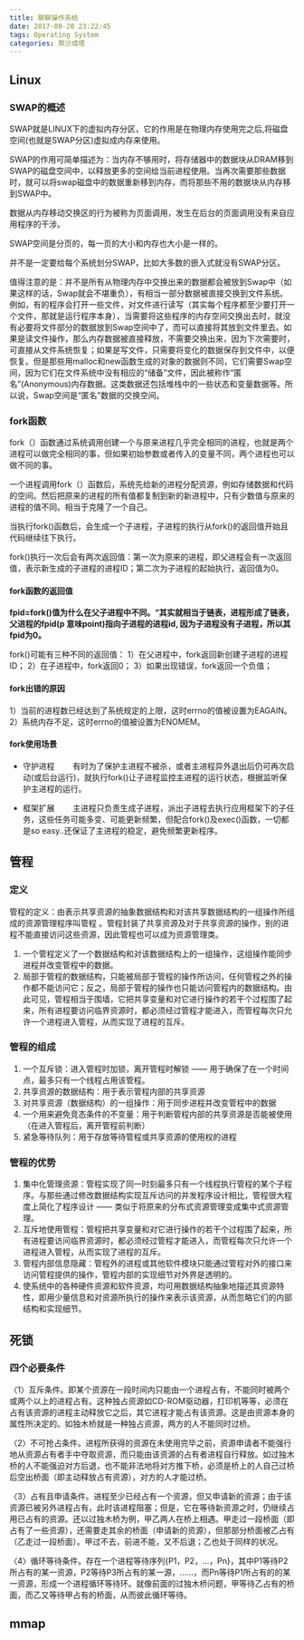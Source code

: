 ```yaml
---
title: 聊聊操作系统
date: 2017-08-20 23:22:45
tags: Operating System
categories: 聚沙成塔
---
```


<!--TOC-->

## Linux

### SWAP的概述

SWAP就是LINUX下的虚拟内存分区，它的作用是在物理内存使用完之后,将磁盘空间(也就是SWAP分区)虚拟成内存来使用。

SWAP的作用可简单描述为：当内存不够用时，将存储器中的数据块从DRAM移到SWAP的磁盘空间中，以释放更多的空间给当前进程使用。当再次需要那些数据时，就可以将swap磁盘中的数据重新移到内存，而将那些不用的数据块从内存移到SWAP中。

<!--more-->

数据从内存移动交换区的行为被称为页面调用，发生在后台的页面调用没有来自应用程序的干涉。

SWAP空间是分页的，每一页的大小和内存也大小是一样的。

并不是一定要给每个系统划分SWAP，比如大多数的嵌入式就没有SWAP分区。

值得注意的是：并不是所有从物理内存中交换出来的数据都会被放到Swap中（如果这样的话，Swap就会不堪重负），有相当一部分数据被直接交换到文件系统。例如，有的程序会打开一些文件，对文件进行读写（其实每个程序都至少要打开一个文件，那就是运行程序本身），当需要将这些程序的内存空间交换出去时，就没有必要将文件部分的数据放到Swap空间中了，而可以直接将其放到文件里去。如果是读文件操作，那么内存数据被直接释放，不需要交换出来，因为下次需要时，可直接从文件系统恢复；如果是写文件，只需要将变化的数据保存到文件中，以便恢复。但是那些用malloc和new函数生成的对象的数据则不同，它们需要Swap空间，因为它们在文件系统中没有相应的“储备”文件，因此被称作“匿名”(Anonymous)内存数据。这类数据还包括堆栈中的一些状态和变量数据等。所以说，Swap空间是“匿名”数据的交换空间。

### fork函数

fork（）函数通过系统调用创建一个与原来进程几乎完全相同的进程，也就是两个进程可以做完全相同的事，但如果初始参数或者传入的变量不同，两个进程也可以做不同的事。

一个进程调用fork（）函数后，系统先给新的进程分配资源，例如存储数据和代码的空间。然后把原来的进程的所有值都复制到新的新进程中，只有少数值与原来的进程的值不同。相当于克隆了一个自己。

当执行fork()函数后，会生成一个子进程，子进程的执行从fork()的返回值开始且代码继续往下执行。

fork()执行一次后会有两次返回值：第一次为原来的进程，即父进程会有一次返回值，表示新生成的子进程的进程ID；第二次为子进程的起始执行，返回值为0。

#### fork函数的返回值
**fpid=fork()值为什么在父子进程中不同。“其实就相当于链表，进程形成了链表，父进程的fpid(p 意味point)指向子进程的进程id, 因为子进程没有子进程，所以其fpid为0。**

fork()可能有三种不同的返回值：
1）在父进程中，fork返回新创建子进程的进程ID；
2）在子进程中，fork返回0；
3）如果出现错误，fork返回一个负值；
	
#### fork出错的原因 
1）当前的进程数已经达到了系统规定的上限，这时errno的值被设置为EAGAIN。
2）系统内存不足，这时errno的值被设置为ENOMEM。

#### fork使用场景
- 守护进程
&emsp;&emsp;有时为了保护主进程不被杀，或者主进程异外退出后仍可再次启动(或后台运行)，就执行fork()让子进程监控主进程的运行状态，根据监听保护主进程的运行。

- 框架扩展
&emsp;&emsp;主进程只负责生成子进程，派出子进程去执行应用框架下的子任务，这些任务可能多变、可能更新频繁，但配合fork()及exec()函数，一切都是so easy..还保证了主进程的稳定，避免频繁更新程序。

## 管程

### 定义

管程的定义：由表示共享资源的抽象数据结构和对该共享数据结构的一组操作所组成的资源管理程序叫管程 。管程封装了共享资源及对于共享资源的操作，别的进程不能直接访问这些资源，因此管程也可以成为资源管理类。

1. 一个管程定义了一个数据结构和对该数据结构上的一组操作，这组操作能同步进程并改变管程中的数据。
2. 局部于管程的数据结构，只能被局部于管程的操作所访问，任何管程之外的操作都不能访问它；反之，局部于管程的操作也只能访问管程内的数据结构。由此可见，管程相当于围墙，它把共享变量和对它进行操作的若干个过程围了起来，所有进程要访问临界资源时，都必须经过管程才能进入，而管程每次只允许一个进程进入管程，从而实现了进程的互斥。

### 管程的组成
1. 一个互斥锁：进入管程时加锁，离开管程时解锁 —— 用于确保了在一个时间点，最多只有一个线程占用该管程。
2. 共享资源的数据结构：用于表示管程内部的共享资源
3. 对共享资源（数据结构）的一组操作：用于同步进程并改变管程中的数据
4. 一个用来避免竞态条件的不变量：用于判断管程内部的共享资源是否能被使用（在进入管程后，离开管程前判断）
5. 紧急等待队列：用于存放等待管程或共享资源的使用权的进程

### 管程的优势

1. 集中化管理资源：管程实现了同一时刻最多只有一个线程执行管程的某个子程序。与那些通过修改数据结构实现互斥访问的并发程序设计相比，管程很大程度上简化了程序设计 —— 类似于将原来的分布式资源管理变成集中式资源管理。
2. 互斥地使用管程：管程把共享变量和对它进行操作的若干个过程围了起来，所有进程要访问临界资源时，都必须经过管程才能进入，而管程每次只允许一个进程进入管程，从而实现了进程的互斥。
3. 管程内部信息隐藏：管程外的进程或其他软件模块只能通过管程对外的接口来访问管程提供的操作，管程内部的实现细节对外界是透明的。
4. 使系统中的各种硬件资源和软件资源，均可用数据结构抽象地描述其资源特性，即用少量信息和对资源所执行的操作来表示该资源，从而忽略它们的内部结构和实现细节。

## 死锁

### 四个必要条件

〈1〉互斥条件。即某个资源在一段时间内只能由一个进程占有，不能同时被两个或两个以上的进程占有。这种独占资源如CD-ROM驱动器，打印机等等，必须在占有该资源的进程主动释放它之后，其它进程才能占有该资源。这是由资源本身的属性所决定的。如独木桥就是一种独占资源，两方的人不能同时过桥。

〈2〉不可抢占条件。进程所获得的资源在未使用完毕之前，资源申请者不能强行地从资源占有者手中夺取资源，而只能由该资源的占有者进程自行释放。如过独木桥的人不能强迫对方后退，也不能非法地将对方推下桥，必须是桥上的人自己过桥后空出桥面（即主动释放占有资源），对方的人才能过桥。

〈3〉占有且申请条件。进程至少已经占有一个资源，但又申请新的资源；由于该资源已被另外进程占有，此时该进程阻塞；但是，它在等待新资源之时，仍继续占用已占有的资源。还以过独木桥为例，甲乙两人在桥上相遇。甲走过一段桥面（即占有了一些资源），还需要走其余的桥面（申请新的资源），但那部分桥面被乙占有（乙走过一段桥面）。甲过不去，前进不能，又不后退；乙也处于同样的状况。

〈4〉循环等待条件。存在一个进程等待序列{P1，P2，...，Pn}，其中P1等待P2所占有的某一资源，P2等待P3所占有的某一源，......，而Pn等待P1所占有的的某一资源，形成一个进程循环等待环。就像前面的过独木桥问题，甲等待乙占有的桥面，而乙又等待甲占有的桥面，从而彼此循环等待。

## mmap